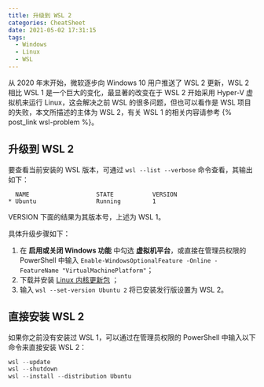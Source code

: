 ```yaml
---
title: 升级到 WSL 2
categories: CheatSheet
date: 2021-05-02 17:31:15
tags:
  - Windows
  - Linux
  - WSL
---
```


从 2020 年末开始，微软逐步向 Windows 10 用户推送了 WSL 2 更新，WSL 2 相比 WSL 1 是一个巨大的变化，最显著的改变在于 WSL 2 开始采用 Hyper-V 虚拟机来运行 Linux，这会解决之前 WSL 的很多问题，但也可以看作是 WSL 项目的失败，本文所描述的主体为 WSL 2，有关 WSL 1 的相关内容请参考 {% post_link wsl-problem %}。

<!-- more -->

## 升级到 WSL 2

要查看当前安装的 WSL 版本，可通过 `wsl --list --verbose` 命令查看，其输出如下：

```text
  NAME                   STATE           VERSION
* Ubuntu                 Running         1
```

VERSION 下面的结果为其版本号，上述为 WSL 1。

具体升级步骤如下：

1. 在 **启用或关闭 Windows 功能** 中勾选 **虚拟机平台**，或直接在管理员权限的 PowerShell 中输入 `Enable-WindowsOptionalFeature -Online -FeatureName "VirtualMachinePlatform"`；
2. 下载并安装 [Linux 内核更新包](https://wslstorestorage.blob.core.windows.net/wslblob/wsl_update_x64.msi) ；
3. 输入 `wsl --set-version Ubuntu 2` 将已安装发行版设置为 WSL 2。

## 直接安装 WSL 2

如果你之前没有安装过 WSL 1，可以通过在管理员权限的 PowerShell 中输入以下命令来直接安装 WSL 2：

```powershell
wsl --update
wsl --shutdown
wsl --install --distribution Ubuntu
```
